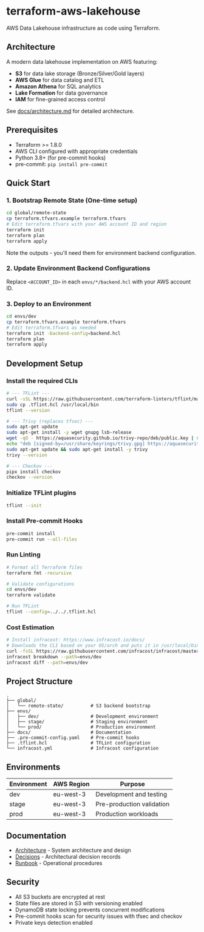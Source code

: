 # terraform-aws-lakehouse

AWS Data Lakehouse infrastructure as code using Terraform.

## Architecture

A modern data lakehouse implementation on AWS featuring:

- **S3** for data lake storage (Bronze/Silver/Gold layers)
- **AWS Glue** for data catalog and ETL
- **Amazon Athena** for SQL analytics
- **Lake Formation** for data governance
- **IAM** for fine-grained access control

See [docs/architecture.md](docs/architecture.md) for detailed architecture.

## Prerequisites

- Terraform >= 1.8.0
- AWS CLI configured with appropriate credentials
- Python 3.8+ (for pre-commit hooks)
- pre-commit: `pip install pre-commit`

## Quick Start

### 1. Bootstrap Remote State (One-time setup)

```bash
cd global/remote-state
cp terraform.tfvars.example terraform.tfvars
# Edit terraform.tfvars with your AWS account ID and region
terraform init
terraform plan
terraform apply
```

Note the outputs - you'll need them for environment backend configuration.

### 2. Update Environment Backend Configurations

Replace `<ACCOUNT_ID>` in each `envs/*/backend.hcl` with your AWS account ID.

### 3. Deploy to an Environment

```bash
cd envs/dev
cp terraform.tfvars.example terraform.tfvars
# Edit terraform.tfvars as needed
terraform init -backend-config=backend.hcl
terraform plan
terraform apply
```

## Development Setup

### Install the required CLIs

```bash
# --- TFLint ---
curl -sSL https://raw.githubusercontent.com/terraform-linters/tflint/master/install_linux.sh | bash
sudo cp .tflint.hcl /usr/local/bin
tflint --version

# --- Trivy (replaces tfsec) ---
sudo apt-get update
sudo apt-get install -y wget gnupg lsb-release
wget -qO - https://aquasecurity.github.io/trivy-repo/deb/public.key | sudo gpg --dearmor -o /usr/share/keyrings/trivy.gpg
echo "deb [signed-by=/usr/share/keyrings/trivy.gpg] https://aquasecurity.github.io/trivy-repo/deb $(lsb_release -sc) main" | sudo tee /etc/apt/sources.list.d/trivy.list
sudo apt-get update && sudo apt-get install -y trivy
trivy --version

# --- Checkov ---
pipx install checkov
checkov --version
```

### Initialize TFLint plugins

```bash
tflint --init
```

### Install Pre-commit Hooks

```bash
pre-commit install
pre-commit run --all-files
```

### Run Linting

```bash
# Format all Terraform files
terraform fmt -recursive

# Validate configurations
cd envs/dev
terraform validate

# Run TFLint
tflint --config=../../.tflint.hcl
```

### Cost Estimation

```bash
# Install infracost: https://www.infracost.io/docs/
# Downloads the CLI based on your OS/arch and puts it in /usr/local/bin
curl -fsSL https://raw.githubusercontent.com/infracost/infracost/master/scripts/install.sh | sh
infracost breakdown --path=envs/dev
infracost diff --path=envs/dev
```

## Project Structure

```
.
├── global/
│   └── remote-state/          # S3 backend bootstrap
├── envs/
│   ├── dev/                   # Development environment
│   ├── stage/                 # Staging environment
│   └── prod/                  # Production environment
├── docs/                      # Documentation
├── .pre-commit-config.yaml    # Pre-commit hooks
├── .tflint.hcl                # TFLint configuration
└── infracost.yml              # Infracost configuration
```

## Environments

| Environment | AWS Region | Purpose                   |
| ----------- | ---------- | ------------------------- |
| dev         | eu-west-3  | Development and testing   |
| stage       | eu-west-3  | Pre-production validation |
| prod        | eu-west-3  | Production workloads      |

## Documentation

- [Architecture](docs/architecture.md) - System architecture and design
- [Decisions](docs/decisions.md) - Architectural decision records
- [Runbook](docs/runbook.md) - Operational procedures

## Security

- All S3 buckets are encrypted at rest
- State files are stored in S3 with versioning enabled
- DynamoDB state locking prevents concurrent modifications
- Pre-commit hooks scan for security issues with tfsec and checkov
- Private keys detection enabled
